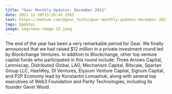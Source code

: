 ```yaml
---
title: "Gear Monthly Updates: December 2021"
date: 2021-12-30T15:26:42.256Z
text: https://medium.com/@gear_techs/gear-monthly-updates-december-2021-41097fe7748e
tags: Updates
image: img/news-image-12.jpeg
---
```

The end of the year has been a very remarkable period for Gear. We finally announced that we had raised $12 million in a private investment round led by Blockchange Ventures. In addition to Blockchange, other top venture capital funds who participated in this round include: Three Arrows Capital, Lemniscap, Distributed Global, LAO, Mechanism Capital, Bitscale, Spartan Group LLC, HashKey, DI Ventures, Elysium Venture Capital, Signum Capital, and P2P Economy lead by Konstantin Lomashuk, along with several top executives of Web3 Foundation and Parity Technologies, including its founder Gavin Wood.